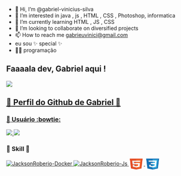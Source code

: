 - 👋 Hi, I’m @gabriel-vinicius-silva
- 👀 I’m interested in java , js , HTML , CSS , Photoshop,  informatica
- 🌱 I’m currently learning HTML , JS , CSS
- 💞️ I’m looking to collaborate on 
diversified projects
- 📫 How to reach me gabrieuvinici@gmail.com
- eu sou ✨ special ✨
- 🫶🏽 programação 

## Faaaala dev, Gabriel aqui !

<div>
  <a href="https://github.com/gabriel-vinicius-silva">
  <img height="180em"   align="center" ![Anurag's GitHub stats](https://github-readme-stats.vercel.app/api?username=anuraghazra&show_icons=true&theme=neon)
  <img height="180em"  align="center" src="https://github-readme-stats.vercel.app/api/top-langs/?username=gabriel-vinicius-silva&layout=compact&langs_count=7&theme=react" />






<div>
  

 ## :small_orange_diamond: Perfil do Github de Gabriel 👋 
  
 <div> 
   <a href="https://Gabriel " target="_blank" > 

  
 ### :small_orange_diamond: Usuário :bowtie: 
 <div> 
   <a href="https://github.com/gabriel-vinicius-silva"> 
       <img src="https://img.shields.io/badge/Windows-0078D6?style=for-the-badge&logo=windows&logoColor=white" />
       <img src="https://img.shields.io/badge/Notepad++-90E59A.svg?style=for-the-badge&logo=notepad%2B%2B&logoColor=black" />   
   </a> 
 </div> 
  
 ### :small_orange_diamond: Skill :clap: 
 <div> 
     <a href="https://github.com/"gabriel-vinicius-silva"> 
         <img height="30" width="40" alt="JacksonRoberio-Docker" src="https://cdn.jsdelivr.net/gh/devicons/devicon/icons/java/java-original.svg" /> 
         <img height="30" width="40" alt="JacksonRoberio-Js" src="https://cdn.jsdelivr.net/gh/devicons/devicon/icons/javascript/javascript-plain.svg" /> 
          <img align="center" alt="HTML" height="30" width="40" src="https://raw.githubusercontent.com/devicons/devicon/master/icons/html5/html5-original.svg">
            <img align="center" alt="CSS" height="30" width="40" src="https://raw.githubusercontent.com/devicons/devicon/master/icons/css3/css3-original.svg">


